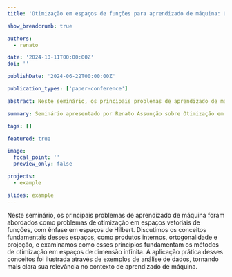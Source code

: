 ```yaml
---
title: 'Otimização em espaços de funções para aprendizado de máquina: Uma abordagem com espaços de Hilbert'

show_breadcrumb: true

authors:
  - renato

date: '2024-10-11T00:00:00Z'
doi: ''

publishDate: '2024-06-22T00:00:00Z'

publication_types: ['paper-conference']

abstract: Neste seminário, os principais problemas de aprendizado de máquina foram abordados como problemas de otimização em espaços vetoriais de funções, com ênfase em espaços de Hilbert. Discutimos os conceitos fundamentais desses espaços, como produtos internos, ortogonalidade e projeção, e examinamos como esses princípios fundamentam os métodos de otimização em espaços de dimensão infinita. A aplicação prática desses conceitos foi ilustrada através de exemplos de análise de dados, tornando mais clara sua relevância no contexto de aprendizado de máquina.

summary: Seminário apresentado por Renato Assunção sobre Otimização em espaços de funções para aprendizado de máquina (11/10/2024 às 9:30).

tags: []

featured: true

image:
  focal_point: ''
  preview_only: false

projects:
  - example

slides: example
---
```


<p>Neste seminário, os principais problemas de aprendizado de máquina foram abordados como problemas de otimização em espaços vetoriais de funções, com ênfase em espaços de Hilbert. Discutimos os conceitos fundamentais desses espaços, como produtos internos, ortogonalidade e projeção, e examinamos como esses princípios fundamentam os métodos de otimização em espaços de dimensão infinita. A aplicação prática desses conceitos foi ilustrada através de exemplos de análise de dados, tornando mais clara sua relevância no contexto de aprendizado de máquina.</p>